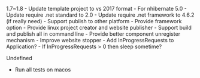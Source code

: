 1.7~1.8
	- Update template project to vs 2017 format
	- For nhibernate 5.0
		- Update require .net standard to 2.0
		- Update require .net framework to 4.6.2 (if really need)
	- Support publish to other platform
		- Provide framework option
		- Provide linux project creator and website publisher
		- Support build and publish all in command line
	- Provide better component unregister mechanism
	- Improve website stopper
		- Add InProgressRequests to Application?
		- If InProgressRequests > 0 then sleep sometime?

Undefined
- Run all tests on macos
